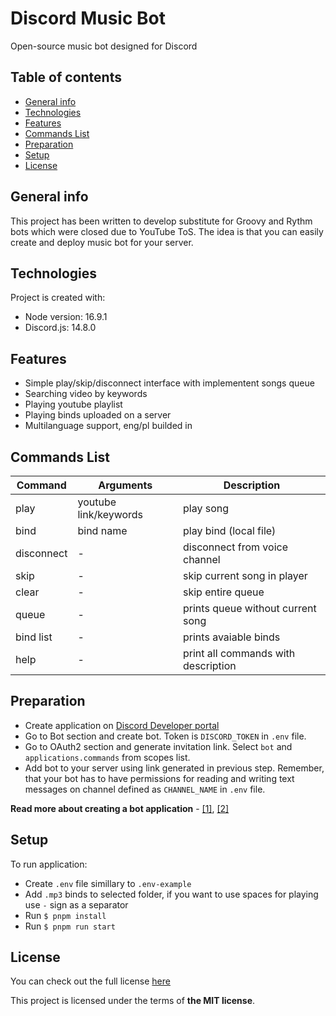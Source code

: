 # Discord Music Bot

Open-source music bot designed for Discord

## Table of contents

- [General info](#general-info)
- [Technologies](#technologies)
- [Features](#features)
- [Commands List](#commands-list)
- [Preparation](#preparation)
- [Setup](#setup)
- [License](#license)

## General info

This project has been written to develop substitute for Groovy and Rythm bots which were closed due to YouTube ToS. The idea is that you can easily create and deploy music bot for your server.

## Technologies

Project is created with:

- Node version: 16.9.1
- Discord.js: 14.8.0

## Features

- Simple play/skip/disconnect interface with implementent songs queue
- Searching video by keywords
- Playing youtube playlist
- Playing binds uploaded on a server
- Multilanguage support, eng/pl builded in

## Commands List

| Command    | Arguments             | Description                         |
| ---------- | --------------------- | ----------------------------------- |
| play       | youtube link/keywords | play song                           |
| bind       | bind name             | play bind (local file)              |
| disconnect | -                     | disconnect from voice channel       |
| skip       | -                     | skip current song in player         |
| clear      | -                     | skip entire queue                   |
| queue      | -                     | prints queue without current song   |
| bind list  | -                     | prints avaiable binds               |
| help       | -                     | print all commands with description |

## Preparation

- Create application on [Discord Developer portal](https://discord.com/developers/applications)
- Go to Bot section and create bot. Token is `DISCORD_TOKEN` in `.env` file.
- Go to OAuth2 section and generate invitation link. Select `bot` and `applications.commands` from scopes list.
- Add bot to your server using link generated in previous step. Remember, that your bot has to have permissions for reading and writing text messages on channel defined as `CHANNEL_NAME` in `.env` file.

**Read more about creating a bot application** - [[1]](https://discordjs.guide/preparations/setting-up-a-bot-application.html), [[2]](https://discordjs.guide/preparations/adding-your-bot-to-servers.html)

## Setup

To run application:

- Create `.env` file simillary to `.env-example`
- Add `.mp3` binds to selected folder, if you want to use spaces for playing use `-` sign as a separator
- Run `$ pnpm install`
- Run `$ pnpm run start`

## License

You can check out the full license [here](./LICENSE)

This project is licensed under the terms of **the MIT license**.
